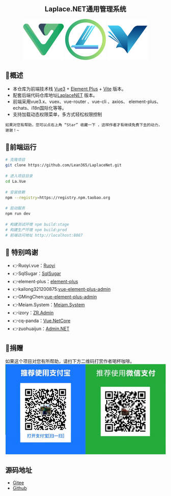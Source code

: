 <h2 align="center"> Laplace.NET通用管理系统</h2>

<p align="center">
<img src="https://github.com/Lean365/LaplaceNet/blob/master/La.Vue/src/assets/logo/Laplace.png" width=128" height="128" />
<img src="https://github.com/Lean365/LaplaceNet/blob/master/La.Vue/src/assets/logo/Lean365.png" width=128" height="128" />
<img src="https://github.com/Lean365/LaplaceNet/blob/master/La.Vue/src/assets/logo/Antares.png" width=128" height="128" />
</p>

## 🎉概述
* 本仓库为前端技术栈 [Vue3](https://v3.cn.vuejs.org) + [Element Plus](https://element-plus.org/zh-CN) + [Vite](https://cn.vitejs.dev) 版本。
* 配套后端代码仓库地址[LaplaceNET](https://github.com/Lean365/LaplaceNET) 版本。
* 前端采用vue3.x、vuex、vue-router 、vue-cli 、axios、 element-plus、echats、i18n国际化等等。
* 支持加载动态权限菜单，多方式轻松权限控制

```
如果对您有帮助，您可以点右上角 “Star” 收藏一下 ，这样作者才有继续免费下去的动力，谢谢！~
```

## 🍁前端运行

```bash
# 克隆项目
git clone https://github.com/Lean365/LaplaceNet.git

# 进入项目目录
cd La.Vue

# 安装依赖
npm --registry=https://registry.npm.taobao.org

# 启动服务
npm run dev

# 构建测试环境 npm build:stage
# 构建生产环境 npm build:prod
# 前端访问地址 http://localhost:8887
```

## 💐 特别鸣谢
- 👉Ruoyi.vue：[Ruoyi](http://www.ruoyi.vip/)
- 👉SqlSugar：[SqlSugar](https://www.donet5.com/Home/Doc)
- 👉element-plus：[element-plus](https://github.com/element-plus/element-plus)
- 👉kailong321200875:[vue-element-plus-admin](https://github.com/kailong321200875/vue-element-plus-admin)
- 👉GMingChen:[vue-element-plus-admin](https://github.com/GMingChen/vue3-element-plus-admin)
- 👉Meiam.System：[Meiam.System](https://github.com/91270/Meiam.System)
- 👉izory：[ZR.Admin](https://gitee.com/izory)
- 👉cq-panda：[Vue.NetCore](https://github.com/cq-panda/Vue.NetCore)
- 👉zuohuaijun：[Admin.NET](https://toscode.gitee.com/zuohuaijun/Admin.NET)

## 🎀捐赠
如果这个项目对您有所帮助，请扫下方二维码打赏作者喝杯咖啡。
<img src="https://github.com/Lean365/Lean365.LPS/blob/master/Lps.Docs/images/pay.jpg"/>

## 源码地址
- [Gitee](https://gitee.com/leansoft365/LaplaceNet)
- [Github](https://github.com/Lean365/LaplaceNET)